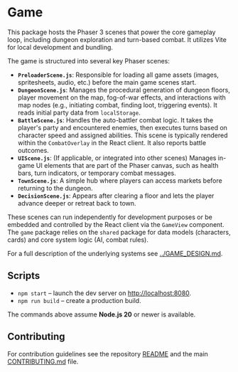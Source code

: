 # Game

This package hosts the Phaser 3 scenes that power the core gameplay loop, including dungeon exploration and turn-based combat. It utilizes Vite for local development and bundling.

The game is structured into several key Phaser scenes:
- **`PreloaderScene.js`**: Responsible for loading all game assets (images, spritesheets, audio, etc.) before the main game scenes start.
- **`DungeonScene.js`**: Manages the procedural generation of dungeon floors, player movement on the map, fog-of-war effects, and interactions with map nodes (e.g., initiating combat, finding loot, triggering events). It reads initial party data from `localStorage`.
- **`BattleScene.js`**: Handles the auto-battler combat logic. It takes the player's party and encountered enemies, then executes turns based on character speed and assigned abilities. This scene is typically rendered within the `CombatOverlay` in the React client. It also reports battle outcomes.
- **`UIScene.js`**: (If applicable, or integrated into other scenes) Manages in-game UI elements that are part of the Phaser canvas, such as health bars, turn indicators, or temporary combat messages.
- **`TownScene.js`**: A simple hub where players can access markets before
  returning to the dungeon.
- **`DecisionScene.js`**: Appears after clearing a floor and lets the player
  advance deeper or retreat back to town.

These scenes can run independently for development purposes or be embedded and controlled by the React client via the `GameView` component. The `game` package relies on the `shared` package for data models (characters, cards) and core system logic (AI, combat rules).

For a full description of the underlying systems see
[../GAME_DESIGN.md](../GAME_DESIGN.md).

## Scripts

- `npm start` – launch the dev server on <http://localhost:8080>.
- `npm run build` – create a production build.

The commands above assume **Node.js 20** or newer is available.

## Contributing

For contribution guidelines see the repository [README](../README.md) and the main [CONTRIBUTING.md](../CONTRIBUTING.md) file.

